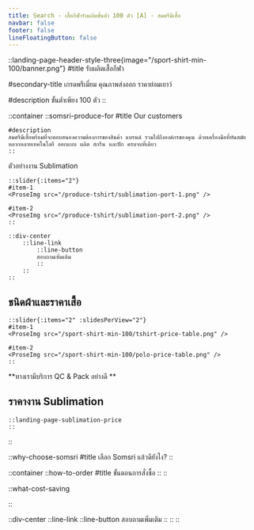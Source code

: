 ```yaml
---
title: Search - เสื้อกีฬารับผลิตขั้นต่ำ 100 ตัว [A] - สมศรีมีเสื้อ
navbar: false
footer: false
lineFloatingButton: false
---
```

::landing-page-header-style-three{image="/sport-shirt-min-100/banner.png"}
#title
รับผลิตเสื้อกีฬา

#secondary-title
เกรดพรีเมี่ยม คุณภาพส่งออก ราคาย่อมเยาว์

#description
ขั้นต่ำเพียง 100 ตัว
::

::container
    ::somsri-produce-for
    #title
    Our customers

    #description
    สมศรีมีเสื้อพร้อมที่จะตอบสนองความต้องการของสินค้า แบรนด์ รวมไปถึงองค์กรของคุณ ด้วยเครื่องมือที่ทันสมัยหลากหลายเทคโนโลยี ออกแบบ ผลิต สกรีน และปัก ครบจบที่เดียว
    ::

<ProseH2 class="text-[2.5rem] md:text-[4rem]">ตัวอย่างงาน Sublimation</ProseH2>

    ::slider{:items="2"}
    #item-1
    <ProseImg src="/produce-tshirt/sublimation-port-1.png" />

    #item-2
    <ProseImg src="/produce-tshirt/sublimation-port-2.png" />
    ::

    ::div-center
        ::line-link
            ::line-button
            สอบถามเพิ่มเติม
            ::
        ::
    ::

## ชนิดผ้าและราคาเสื้อ

    ::slider{:items="2" :slidesPerView="2"}
    #item-1
    <ProseImg src="/sport-shirt-min-100/tshirt-price-table.png" />

    #item-2
    <ProseImg src="/sport-shirt-min-100/polo-price-table.png" />
    ::

<ProseP class="!text-primary text-center text-xl">**ทางเรามีบริการ QC & Pack อย่างดี **</ProseP>

## ราคางาน Sublimation
    
    ::landing-page-sublimation-price
    ::
::

::why-choose-somsri
#title
เลือก Somsri แล้วดียังไง?
::

::container
    ::how-to-order
    #title
    ขั้นตอนการสั่งซื้อ
    ::
::

::what-cost-saving

::


::div-center
        ::line-link
            ::line-button
            สอบถามเพิ่มเติม
            ::
        ::
::